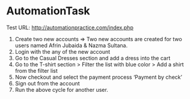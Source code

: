 # AutomationTask

Test URL: http://automationpractice.com/index.php

1. Create two new accounts
=> Two new accounts are created for two users named Afrin Jubaida & Nazma Sultana.
2. Login with the any of the new account
3. Go to the Casual Dresses section and add a dress into the cart
4. Go to the T-shirt section > Filter the list with blue color > Add a shirt from the filter list
5. Now checkout and select the payment process ‘Payment by check’
6. Sign out from the account
7. Run the above cycle for another user.
